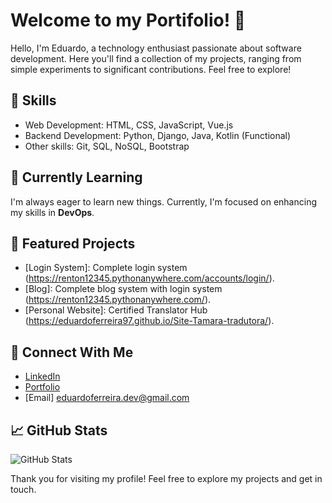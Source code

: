 # Welcome to my Portifolio! 👋

Hello, I'm Eduardo, a technology enthusiast passionate about software development. Here you'll find a collection of my projects, ranging from simple experiments to significant contributions. Feel free to explore!

## 💼 Skills

- Web Development: HTML, CSS, JavaScript, Vue.js
- Backend Development: Python, Django, Java, Kotlin (Functional)
- Other skills: Git, SQL, NoSQL, Bootstrap

## 🌱 Currently Learning

I'm always eager to learn new things. Currently, I'm focused on enhancing my skills in **DevOps**.

## 🚀 Featured Projects

- [Login System]: Complete login system (https://renton12345.pythonanywhere.com/accounts/login/).
- [Blog]: Complete blog system with login system (https://renton12345.pythonanywhere.com/).
- [Personal Website]: Certified Translator Hub (https://eduardoferreira97.github.io/Site-Tamara-tradutora/).

## 🔗 Connect With Me

- [LinkedIn](https://www.linkedin.com/in/eduardo-ferreira-05b32a172/)
- [Portfolio](https://eduardoferreira97.github.io/EduardoFerreira/)
- [Email] eduardoferreira.dev@gmail.com

## 📈 GitHub Stats

![GitHub Stats](https://github-readme-stats.vercel.app/api?username=eduardoferreira97&show_icons=true&theme=radical)

Thank you for visiting my profile! Feel free to explore my projects and get in touch.

